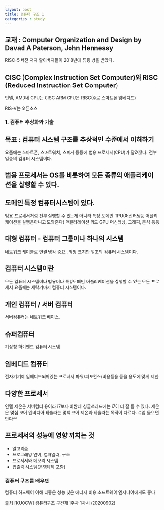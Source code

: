 ```yaml
---
layout: post
title: 컴퓨터 구조 1
categories : study
---
```


## 교재 : Computer Organization and Design by Davad A Paterson, John Hennessy
RISC-5 버전
저자 할아버지들이 2018년에 튜링 상을 받았다.

## CISC (Complex Instruction Set Computer)와 RISC (Reduced Instruction Set Computer)
인텔, AMD네 CPU는 CISC
ARM CPU은 RISC(주로 스마트폰 임베디드)

RIS-V는 오픈소스



### 1. 컴퓨터 추상화와 기술

## 목표 : 컴퓨터 시스템 구조를  추상적인 수준에서 이해하기

요즘에는 스마트폰, 스마트워치, 스피거 등등에 범용 프로세서(CPU)가 달려있다.
전부 일종의 컴퓨터 시스템이다.

## 범용 프로세서는 OS를 비롯하여 모든 종류의 애플리케이션을 실행할 수 있다.

## 도메인 특정 컴퓨터시스템이 있다.
범용 프로세서처럼 전부 실행할 수 있는게 아니라 특정 도메인
TPU(머신러닝등 어플리케이션을 실행은아니고 도와준다)
액셀러레이션 카드
GPU 머신러닝, 그래픽, 분석 등등

## 대형 컴퓨터 - 컴퓨터 그룹이나 하나의 시스템
네트워크 케이블로 연결
냉각 중요..
엄청 크지만 일조의 컴퓨터 시스템이다.

## 컴퓨터 시스템이란
모든 컴퓨터 시스템이나 범용이나 특정도메인 어플리케이션을 실행할 수 있는 모든 프로세서
요즘에는 세탁기마저 컴퓨터 시스템이다.


## 개인 컴퓨터 / 서버 컴퓨터
서버컴퓨터는 네트워크 베이스.
## 슈퍼컴퓨터
기상청
하이엔드 컴퓨터 시스템
## 임베디드 컴퓨터
전자기기에 임베디드되어있는 프로세서
파워/퍼포먼스/비용등을 등을 용도에 맞게 제한

## 다양한 프로세서
인텔 제온은 서버컴터 용이라 i7보다 비싼데 싱글쓰레드에는 i7이 더 잘 돌 수 있다.
제온은 몇십 코어
엔비디아 테슬라는 몇백 코어
제온과 테슬라는 목적이 다르다.
수업 들으면 안다^^

## 프로세서의 성능에 영향 끼치는 것
- 알고리즘
- 프로그래밍 언어, 컴파일러, 구조
- 프로세서와 메모리 시스템
- 입출력 시스템(운영체제 포함)

### 컴퓨터 구조를 배우면
컴퓨터 하드웨어 이해
더좋은 성능
낮은 에너지 비용
소프트웨어 엔지니어에게도 좋다


출처 [KUOCW] 컴퓨터구조 구건재 1주차 1차시 (20200902)